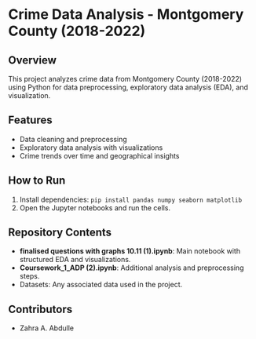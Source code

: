 
# Crime Data Analysis - Montgomery County (2018-2022)

## Overview
This project analyzes crime data from Montgomery County (2018-2022) using Python for data preprocessing, exploratory data analysis (EDA), and visualization.

## Features
- Data cleaning and preprocessing
- Exploratory data analysis with visualizations
- Crime trends over time and geographical insights

## How to Run
1. Install dependencies: `pip install pandas numpy seaborn matplotlib`
2. Open the Jupyter notebooks and run the cells.

## Repository Contents
- **finalised questions with graphs 10.11 (1).ipynb**: Main notebook with structured EDA and visualizations.
- **Coursework_1_ADP (2).ipynb**: Additional analysis and preprocessing steps.
- Datasets: Any associated data used in the project.

## Contributors
- Zahra A. Abdulle
